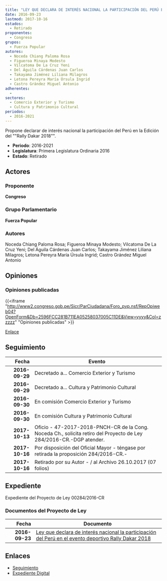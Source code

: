 ```yaml
---
title: "LEY QUE DECLARA DE INTERÉS NACIONAL LA PARTICIPACIÓN DEL PERÚ EN EL EVENTO DEPORTIVO RALLY DAKAR 2018"
date: 2016-09-23
lastmod: 2017-10-16
estados: 
  - Retirado
proponentes: 
  - Congreso
grupos: 
  - Fuerza Popular
autores: 
  - Noceda Chiang Paloma Rosa
  - Figueroa Minaya Modesto
  - Vilcatoma De La Cruz Yeni
  - Del Águila Cárdenas Juan Carlos
  - Takayama Jiménez Liliana Milagros
  - Letona Pereyra María Úrsula Ingrid
  - Castro Grández Miguel Antonio
adherentes: 
  - 
sectores: 
  - Comercio Exterior y Turismo
  - Cultura y Patrimonio Cultural
periodos: 
  - 2016-2021
---
```


Propone declarar de interés nacional la participación del Perú en la Edición del ""Rally Dakar 2018"".

- **Periodo**: 2016-2021
- **Legislatura**: Primera Legislatura Ordinaria 2016
- **Estado**: Retirado

## Actores

### Proponente

**Congreso**

### Grupo Parlamentario

**Fuerza Popular**

### Autores

Noceda Chiang Paloma Rosa; Figueroa Minaya Modesto; Vilcatoma De La Cruz Yeni; Del Águila Cárdenas Juan Carlos; Takayama Jiménez Liliana Milagros; Letona Pereyra María Úrsula Ingrid; Castro Grández Miguel Antonio


## Opiniones

### Opiniones publicadas

{{<iframe "http://www2.congreso.gob.pe/Sicr/ParCiudadana/Foro_pvp.nsf/RepOpiweb04?OpenForm&Db=2596FCC281B711EA05258037005C11DE&View=yyyy&Col=zzzzz" "Opiniones publicadas" >}}

[Enlace](http://www2.congreso.gob.pe/Sicr/ParCiudadana/Foro_pvp.nsf/RepOpiweb04?OpenForm&Db=2596FCC281B711EA05258037005C11DE&View=yyyy&Col=zzzzz)

## Seguimiento

| Fecha | Evento |
|------:|--------|
| **2016-09-29** | Decretado a... Comercio Exterior y Turismo|
| **2016-09-29** | Decretado a... Cultura y Patrimonio Cultural|
| **2016-09-30** | En comisión Comercio Exterior y Turismo|
| **2016-09-30** | En comisión Cultura y Patrimonio Cultural|
| **2017-10-13** | Oficio - 47-2017-2018-PNCH-CR de la Cong. Noceda Ch., solicita retiro del Proyecto de Ley 284/2016-CR.-DGP atender.|
| **2017-10-16** | Por disposición del Oficial Mayor - téngase por retirada la proposición 284/2016-CR.-|
| **2017-10-16** | Retirado por su Autor - / al Archivo 26.10.2017 (07 folios)|


## Expediente

Expediente del Proyecto de Ley 00284/2016-CR


### Documentos del Proyecto de Ley

| Fecha | Documento |
|------:|--------|
| **2016-09-23** | [Ley que declara de interés nacional la participación del Perú en el evento deportivo Rally Dakar 2018](http://www.leyes.congreso.gob.pe/Documentos/2016_2021/Proyectos_de_Ley_y_de_Resoluciones_Legislativas/PL0028420160923..pdf) |

## Enlaces 

- [Seguimiento](http://www2.congreso.gob.pe/Sicr/TraDocEstProc/CLProLey2016.nsf/f7fff46988ca05b1052578e100829cc7/21823d7438502ccc052580370065a957?OpenDocument)
- [Expediente Digital](http://www2.congreso.gob.pe/Sicr/TraDocEstProc/CLProLey2016.nsf/f7fff46988ca05b1052578e100829cc7/21823d7438502ccc052580370065a957?OpenDocument&Click=05257FB7005EB655.eb71d0cf91d8294e05256cdf006b5706/$Body/0.1C6C)
